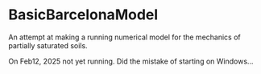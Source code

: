 # BasicBarcelonaModel
 An attempt at making a running numerical model for the mechanics of partially saturated soils. 
 
 On Feb12, 2025 not yet running. Did the mistake of starting on Windows...
